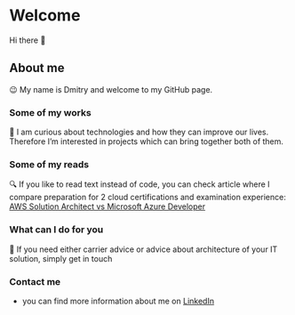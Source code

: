 # Welcome

Hi there 👋

## About me
😉 My name is Dmitry and welcome to my GitHub page.

### Some of my works

👯 I am curious about technologies and how they can improve our lives. Therefore I’m interested in projects which can bring together both of them. 

### Some of my reads
🔍 If you like to read text instead of code, you can check article where I compare preparation for 2 cloud certifications and examination experience:  [AWS Solution Architect vs Microsoft Azure Developer](https://github.com/kravchenya/AWS_SAA-C01_vs_Azure_AZ-204/) 

### What can I do for you
💬 If you need either carrier advice or advice about architecture of your IT solution, simply get in touch
 
### Contact me
- you can find more information about me on [LinkedIn](https://www.linkedin.com/in/dkravchenko/)


<!--
**kravchenya/kravchenya** is a ✨ _special_ ✨ repository because its `README.md` (this file) appears on your GitHub profile.

Here are some ideas to get you started:

- 🔭 I’m currently working on ...
- 🌱 I’m currently learning ...
- 👯 I’m looking to collaborate on ...
- 🤔 I’m looking for help with ...
- 💬 Ask me about ...
- 📫 How to reach me: ...
- 😄 Pronouns: ...
- ⚡ Fun fact: ...
-->
